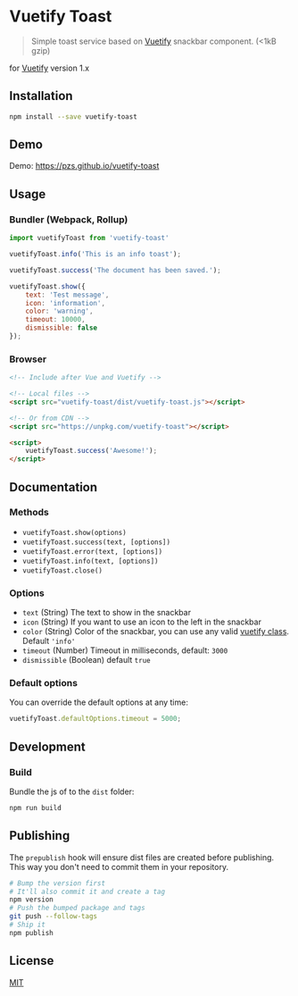 # Vuetify Toast

> Simple toast service based on [Vuetify](https://github.com/vuetifyjs/vuetify) snackbar component. (<1kB gzip)

for [Vuetify](https://github.com/vuetifyjs/vuetify) version 1.x

## Installation

```bash
npm install --save vuetify-toast
```

## Demo

Demo: https://pzs.github.io/vuetify-toast


## Usage

### Bundler (Webpack, Rollup)

```js
import vuetifyToast from 'vuetify-toast'

vuetifyToast.info('This is an info toast');

vuetifyToast.success('The document has been saved.');

vuetifyToast.show({
    text: 'Test message',
    icon: 'information',
    color: 'warning',
    timeout: 10000,
    dismissible: false
});
```

### Browser

```html
<!-- Include after Vue and Vuetify -->

<!-- Local files -->
<script src="vuetify-toast/dist/vuetify-toast.js"></script>

<!-- Or from CDN -->
<script src="https://unpkg.com/vuetify-toast"></script>

<script>
    vuetifyToast.success('Awesome!');
</script>
```


## Documentation

### Methods

- `vuetifyToast.show(options)`
- `vuetifyToast.success(text, [options])`
- `vuetifyToast.error(text, [options])`
- `vuetifyToast.info(text, [options])`
- `vuetifyToast.close()`


### Options

- `text` (String) The text to show in the snackbar
- `icon` (String) If you want to use an icon to the left in the snackbar
- `color` (String) Color of the snackbar, you can use any valid [vuetify class](https://vuetifyjs.com/style/colors). Default `'info'`
- `timeout` (Number) Timeout in milliseconds, default: `3000`
- `dismissible` (Boolean) default `true`


### Default options

You can override the default options at any time:

```js
vuetifyToast.defaultOptions.timeout = 5000;
```


## Development

### Build

Bundle the js of to the `dist` folder:

```bash
npm run build
```


## Publishing

The `prepublish` hook will ensure dist files are created before publishing. This
way you don't need to commit them in your repository.

```bash
# Bump the version first
# It'll also commit it and create a tag
npm version
# Push the bumped package and tags
git push --follow-tags
# Ship it
npm publish
```

## License

[MIT](http://opensource.org/licenses/MIT)
